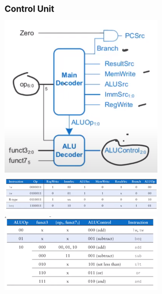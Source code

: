 # Control Unit 


![Alt text](/images/control_unit.png)

![Alt text](/images/Truth_table_control.png)

![Alt text](/images/truth_table_ALUOp.png)